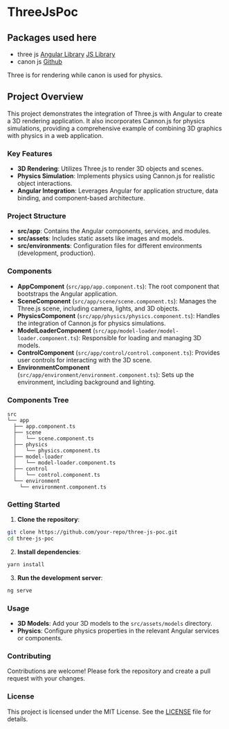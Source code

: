 # ThreeJsPoc



## Packages used here

- three js [Angular Library](https://angularthree.org/) [JS Library](https://threejs.org/)
- canon js [Github](https://github.com/pmndrs/cannon-es)

Three is for rendering while canon is used for physics.


## Project Overview

This project demonstrates the integration of Three.js with Angular to create a 3D rendering application. It also incorporates Cannon.js for physics simulations, providing a comprehensive example of combining 3D graphics with physics in a web application.

### Key Features

- **3D Rendering**: Utilizes Three.js to render 3D objects and scenes.
- **Physics Simulation**: Implements physics using Cannon.js for realistic object interactions.
- **Angular Integration**: Leverages Angular for application structure, data binding, and component-based architecture.

### Project Structure

- **src/app**: Contains the Angular components, services, and modules.
- **src/assets**: Includes static assets like images and models.
- **src/environments**: Configuration files for different environments (development, production).
### Components

- **AppComponent** (`src/app/app.component.ts`): The root component that bootstraps the Angular application.
- **SceneComponent** (`src/app/scene/scene.component.ts`): Manages the Three.js scene, including camera, lights, and 3D objects.
- **PhysicsComponent** (`src/app/physics/physics.component.ts`): Handles the integration of Cannon.js for physics simulations.
- **ModelLoaderComponent** (`src/app/model-loader/model-loader.component.ts`): Responsible for loading and managing 3D models.
- **ControlComponent** (`src/app/control/control.component.ts`): Provides user controls for interacting with the 3D scene.
- **EnvironmentComponent** (`src/app/environment/environment.component.ts`): Sets up the environment, including background and lighting.
### Components Tree

```
src
└── app
  ├── app.component.ts
  ├── scene
  │   └── scene.component.ts
  ├── physics
  │   └── physics.component.ts
  ├── model-loader
  │   └── model-loader.component.ts
  ├── control
  │   └── control.component.ts
  └── environment
    └── environment.component.ts
```



### Getting Started

1. **Clone the repository**:
  ```bash
  git clone https://github.com/your-repo/three-js-poc.git
  cd three-js-poc
  ```

2. **Install dependencies**:
  ```bash
  yarn install
  ```

3. **Run the development server**:
  ```bash
  ng serve
  ```
  

### Usage

- **3D Models**: Add your 3D models to the `src/assets/models` directory.
- **Physics**: Configure physics properties in the relevant Angular services or components.

### Contributing

Contributions are welcome! Please fork the repository and create a pull request with your changes.

### License

This project is licensed under the MIT License. See the [LICENSE](LICENSE) file for details.
